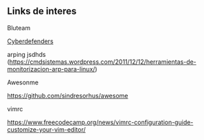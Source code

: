 ## Links de interes

Bluteam

[Cyberdefenders](https://cyberdefenders.org/)

arping
jsdhds
(https://cmdsistemas.wordpress.com/2011/12/12/herramientas-de-monitorizacion-arp-para-linux/)

Awesonme

https://github.com/sindresorhus/awesome



vimrc

<https://www.freecodecamp.org/news/vimrc-configuration-guide-customize-your-vim-editor/>